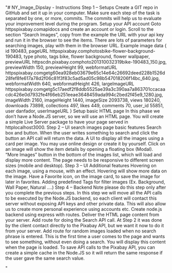 "# NY_Image_Dipslay - Instructions
Step 1 – Setups
Create a GIT repo in GitHub and set it up in your computer.
Make sure each step of the task is separated by one, or more, commits.
The commits will help us to evaluate your improvement level during the program.
Setup your API account
Goto httpspixabay.comapidocs and create an account or login.
Scroll to the section “Search Images”, copy from the example the URL with your api key and run it in the browser to see the items.
There are lots of parameters for searching images, play with them in the browser URL.
Example image data
{
            id 190483,
            pageURL httpspixabay.comphotosbike-flower-background-190483,
            type photo,
            tags bike, flower background, flower wallpaper,
            previewURL httpscdn.pixabay.comphoto201310032319bike-190483_150.jpg,
            previewWidth 150,
            previewHeight 99,
            webformatURL httpspixabay.comgetg60ea928eb03679e65c14e64c26692deed228b1526d28fef8fe617a78d2f06c81f3f83c5ad5ad05c98b547018206f14bc_640.jpg,
            webformatWidth 640,
            webformatHeight 426,
            largeImageURL httpspixabay.comgetg5c17aedf2f8ddb5525ae39a3c390aa7a863701ccacaacdc426e0d7932fe4f66eb251eeae3648459ada994c2bed2f45e9_1280.jpg,
            imageWidth 2160,
            imageHeight 1440,
            imageSize 2093738,
            views 180240,
            downloads 73898,
            collections 497,
            likes 449,
            comments 70,
            user_id 55851,
            user danfador,
            userImageURL 
 }
Setup basic HTML page
In this phase we don’t have a Node.JS server, so we will use an HTML page. You will create a simple Live Server package to have your page served in httplocalhost3000.
Step 2 – UI search images page basic features
Search box and button. When the user writes something to search and click the button an API call will return the data.
A UI to display all the images using a card per image. You may use online design or create it by yourself.
Click on an image will show the item details by opening a floating box (Modal).
“More Images” button in the bottom of the images list, which will load and display more content.
The page needs to be responsive to different screen sizes (mobile and desktop).
Step 3 – UI Additional features
Hovering on each image, using a mouse, with an effect.
Hovering will show more data on the image.
Have a Favorite icon, on the image card, to save the image for later in favorites.
Adding predefined Tags for filter images (Ex. Background, Wall Paper, Natural ….)
Step 4 – Backend
Note please do this step only after you complete the previous steps.
In this step we will move all the API calls to be executed by the Node.JS backend, so each client will contact this server without exposing API keys and other private data. This will also allow us to create more personal experience using accounts etc.
Create node.js backend using express with routes.
Deliver the HTML page content from your server.
Add route for doing the Search API call. At Step 2 it was done by the client contact directly to the Pixabay API, but we want it now to do it from your server.
Add route for random images loaded when no search phrase is entered. This is the first time a user comes to the page and wants to see something, without even doing a search.
You will display this content when the page is loaded.
To save API calls to the Pixabay API, you can create a simple cache in the Node.JS so it will return the same response if the user gave the same search value.

" 
